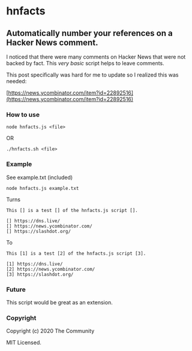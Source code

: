 # hnfacts
## Automatically number your references on a Hacker News comment.

I noticed that there were many comments on Hacker News that were not backed by fact.
This *very basic* script helps to leave comments.

This post specifically was hard for me to update so I realized this was needed:

[https://news.ycombinator.com/item?id=22892516](https://news.ycombinator.com/item?id=22892516)

### How to use
```
node hnfacts.js <file>
```
OR
```
./hnfacts.sh <file>
```

### Example

See example.txt (included)

```
node hnfacts.js example.txt
```

Turns
```
This [] is a test [] of the hnfacts.js script [].

[] https://dns.live/
[] https://news.ycombinator.com/
[] https://slashdot.org/

```

To
```
This [1] is a test [2] of the hnfacts.js script [3].

[1] https://dns.live/
[2] https://news.ycombinator.com/
[3] https://slashdot.org/

```

### Future

This script would be great as an extension.

### Copyright

Copyright (c) 2020 The Community

MIT Licensed.
